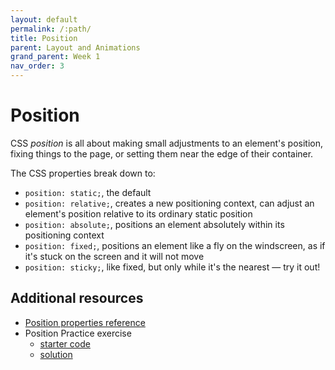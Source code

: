 ```yaml
---
layout: default
permalink: /:path/
title: Position
parent: Layout and Animations
grand_parent: Week 1
nav_order: 3
---
```


# Position

CSS _position_ is all about making small adjustments to an element's position, fixing things to the page, or setting them near the edge of their container.

The CSS properties break down to:

- `position: static;`, the default
- `position: relative;`, creates a new positioning context, can adjust an element's position relative to its ordinary static position
- `position: absolute;`, positions an element absolutely within its positioning context
- `position: fixed;`, positions an element like a fly on the windscreen, as if it's stuck on the screen and it will not move
- `position: sticky;`, like fixed, but only while it's the nearest — try it out!

## Additional resources

- [Position properties reference](https://codepen.io/rjkerrison/pen/gOMvbGM?editors=0100)
- Position Practice exercise
  - [starter code](https://codepen.io/rjkerrison/pen/PozEMqZ?editors=0100)
  - [solution](https://codepen.io/rjkerrison/pen/QWEaeaO)
